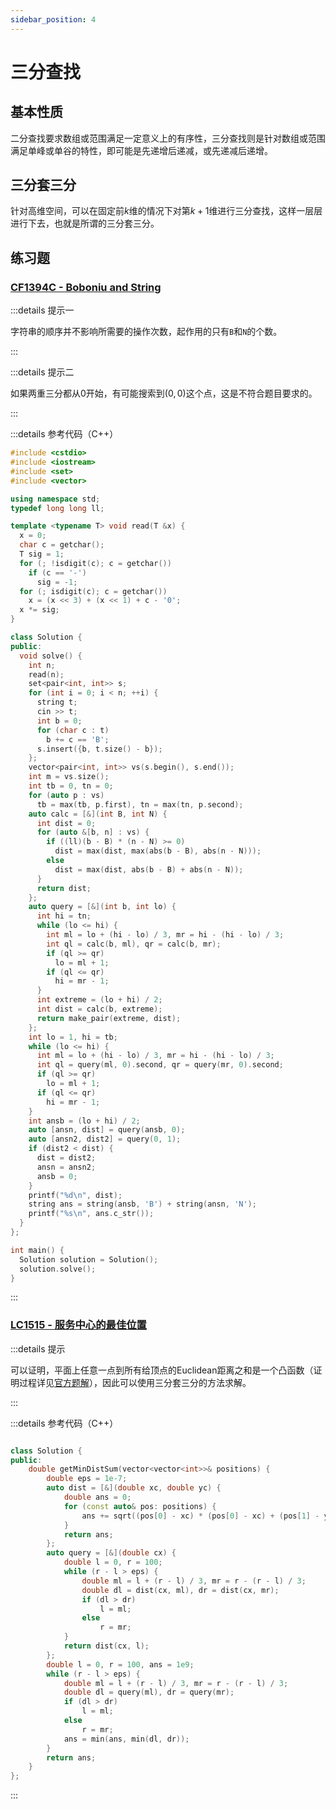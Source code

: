 ```yaml
---
sidebar_position: 4
---
```


# 三分查找

## 基本性质

二分查找要求数组或范围满足一定意义上的有序性，三分查找则是针对数组或范围满足单峰或单谷的特性，即可能是先递增后递减，或先递减后递增。

## 三分套三分

针对高维空间，可以在固定前$k$维的情况下对第$k+1$维进行三分查找，这样一层层进行下去，也就是所谓的三分套三分。

## 练习题

### [CF1394C - Boboniu and String](https://codeforces.com/problemset/problem/1394/C)

:::details 提示一

字符串的顺序并不影响所需要的操作次数，起作用的只有`B`和`N`的个数。

:::

:::details 提示二

如果两重三分都从$0$开始，有可能搜索到$(0,0)$这个点，这是不符合题目要求的。

:::

:::details 参考代码（C++）

```cpp
#include <cstdio>
#include <iostream>
#include <set>
#include <vector>

using namespace std;
typedef long long ll;

template <typename T> void read(T &x) {
  x = 0;
  char c = getchar();
  T sig = 1;
  for (; !isdigit(c); c = getchar())
    if (c == '-')
      sig = -1;
  for (; isdigit(c); c = getchar())
    x = (x << 3) + (x << 1) + c - '0';
  x *= sig;
}

class Solution {
public:
  void solve() {
    int n;
    read(n);
    set<pair<int, int>> s;
    for (int i = 0; i < n; ++i) {
      string t;
      cin >> t;
      int b = 0;
      for (char c : t)
        b += c == 'B';
      s.insert({b, t.size() - b});
    };
    vector<pair<int, int>> vs(s.begin(), s.end());
    int m = vs.size();
    int tb = 0, tn = 0;
    for (auto p : vs)
      tb = max(tb, p.first), tn = max(tn, p.second);
    auto calc = [&](int B, int N) {
      int dist = 0;
      for (auto &[b, n] : vs) {
        if ((ll)(b - B) * (n - N) >= 0)
          dist = max(dist, max(abs(b - B), abs(n - N)));
        else
          dist = max(dist, abs(b - B) + abs(n - N));
      }
      return dist;
    };
    auto query = [&](int b, int lo) {
      int hi = tn;
      while (lo <= hi) {
        int ml = lo + (hi - lo) / 3, mr = hi - (hi - lo) / 3;
        int ql = calc(b, ml), qr = calc(b, mr);
        if (ql >= qr)
          lo = ml + 1;
        if (ql <= qr)
          hi = mr - 1;
      }
      int extreme = (lo + hi) / 2;
      int dist = calc(b, extreme);
      return make_pair(extreme, dist);
    };
    int lo = 1, hi = tb;
    while (lo <= hi) {
      int ml = lo + (hi - lo) / 3, mr = hi - (hi - lo) / 3;
      int ql = query(ml, 0).second, qr = query(mr, 0).second;
      if (ql >= qr)
        lo = ml + 1;
      if (ql <= qr)
        hi = mr - 1;
    }
    int ansb = (lo + hi) / 2;
    auto [ansn, dist] = query(ansb, 0);
    auto [ansn2, dist2] = query(0, 1);
    if (dist2 < dist) {
      dist = dist2;
      ansn = ansn2;
      ansb = 0;
    }
    printf("%d\n", dist);
    string ans = string(ansb, 'B') + string(ansn, 'N');
    printf("%s\n", ans.c_str());
  }
};

int main() {
  Solution solution = Solution();
  solution.solve();
}
```

:::

### [LC1515 - 服务中心的最佳位置](https://leetcode.cn/problems/best-position-for-a-service-centre/)

:::details 提示

可以证明，平面上任意一点到所有给顶点的Euclidean距离之和是一个凸函数（证明过程详见[官方题解](https://leetcode.cn/problems/best-position-for-a-service-centre/solution/fu-wu-zhong-xin-de-zui-jia-wei-zhi-by-leetcode-sol/)），因此可以使用三分套三分的方法求解。

:::

:::details 参考代码（C++）

```cpp

class Solution {
public:
    double getMinDistSum(vector<vector<int>>& positions) {
        double eps = 1e-7;
        auto dist = [&](double xc, double yc) {
            double ans = 0;
            for (const auto& pos: positions) {
                ans += sqrt((pos[0] - xc) * (pos[0] - xc) + (pos[1] - yc) * (pos[1] - yc));
            }
            return ans;
        };
        auto query = [&](double cx) {
            double l = 0, r = 100;
            while (r - l > eps) {
                double ml = l + (r - l) / 3, mr = r - (r - l) / 3;
                double dl = dist(cx, ml), dr = dist(cx, mr);
                if (dl > dr)
                    l = ml;
                else
                    r = mr;
            }
            return dist(cx, l);
        };
        double l = 0, r = 100, ans = 1e9;
        while (r - l > eps) {
            double ml = l + (r - l) / 3, mr = r - (r - l) / 3;
            double dl = query(ml), dr = query(mr);
            if (dl > dr)
                l = ml;
            else
                r = mr;
            ans = min(ans, min(dl, dr));
        }
        return ans;
    }
};
```

:::
